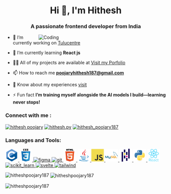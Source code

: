 <h1 align="center">Hi 👋, I'm Hithesh</h1>
<h3 align="center">A passionate frontend developer from India</h3>

<img align="right" alt="Coding" width="400" src="[https://mir-s3-cdn-cf.behance.net/project_modules/max_1200/dece5f124024167.60fb03546918b.gif](https://user-images.githubusercontent.com/74038190/225813708-98b745f2-7d22-48cf-9150-083f1b00d6c9.gif)">

- 🔭 I’m currently working on [Tulucentre](https://github.com/HitheshPoojary187/tulucentre)

- 🌱 I’m currently learning **React js**

- 👨‍💻 All of my projects are available at [Visit my Porfolio](https://hithesh-portfolio.vercel.app/)

- 📫 How to reach me **poojaryhithesh187@gmail.com**

- 📄 Know about my experiences [visit](https://hithesh-portfolio.vercel.app/)

- ⚡ Fun fact **I’m training myself alongside the AI models I build—learning never stops!**

<h3 align="left">Connect with me :</h3>
<p align="left">
<a href="https://linkedin.com/in/hithesh poojary" target="blank"><img align="center" src="https://raw.githubusercontent.com/rahuldkjain/github-profile-readme-generator/master/src/images/icons/Social/linked-in-alt.svg" alt="hithesh poojary" height="30" width="40" /></a>
<a href="https://instagram.com/hithesh.py" target="blank"><img align="center" src="https://raw.githubusercontent.com/rahuldkjain/github-profile-readme-generator/master/src/images/icons/Social/instagram.svg" alt="hithesh.py" height="30" width="40" /></a>
<a href="https://www.leetcode.com/hithesh_poojary187" target="blank"><img align="center" src="https://raw.githubusercontent.com/rahuldkjain/github-profile-readme-generator/master/src/images/icons/Social/leet-code.svg" alt="hithesh_poojary187" height="30" width="40" /></a>
</p>

<h3 align="left">Languages and Tools:</h3>
<p align="left"> <a href="https://www.cprogramming.com/" target="_blank" rel="noreferrer"> <img src="https://raw.githubusercontent.com/devicons/devicon/master/icons/c/c-original.svg" alt="c" width="40" height="40"/> </a> <a href="https://www.w3schools.com/css/" target="_blank" rel="noreferrer"> <img src="https://raw.githubusercontent.com/devicons/devicon/master/icons/css3/css3-original-wordmark.svg" alt="css3" width="40" height="40"/> </a> <a href="https://www.figma.com/" target="_blank" rel="noreferrer"> <img src="https://www.vectorlogo.zone/logos/figma/figma-icon.svg" alt="figma" width="40" height="40"/> </a> <a href="https://git-scm.com/" target="_blank" rel="noreferrer"> <img src="https://www.vectorlogo.zone/logos/git-scm/git-scm-icon.svg" alt="git" width="40" height="40"/> </a> <a href="https://www.w3.org/html/" target="_blank" rel="noreferrer"> <img src="https://raw.githubusercontent.com/devicons/devicon/master/icons/html5/html5-original-wordmark.svg" alt="html5" width="40" height="40"/> </a> <a href="https://www.java.com" target="_blank" rel="noreferrer"> <img src="https://raw.githubusercontent.com/devicons/devicon/master/icons/java/java-original.svg" alt="java" width="40" height="40"/> </a> <a href="https://developer.mozilla.org/en-US/docs/Web/JavaScript" target="_blank" rel="noreferrer"> <img src="https://raw.githubusercontent.com/devicons/devicon/master/icons/javascript/javascript-original.svg" alt="javascript" width="40" height="40"/> </a> <a href="https://www.mysql.com/" target="_blank" rel="noreferrer"> <img src="https://raw.githubusercontent.com/devicons/devicon/master/icons/mysql/mysql-original-wordmark.svg" alt="mysql" width="40" height="40"/> </a> <a href="https://pandas.pydata.org/" target="_blank" rel="noreferrer"> <img src="https://raw.githubusercontent.com/devicons/devicon/2ae2a900d2f041da66e950e4d48052658d850630/icons/pandas/pandas-original.svg" alt="pandas" width="40" height="40"/> </a> <a href="https://www.python.org" target="_blank" rel="noreferrer"> <img src="https://raw.githubusercontent.com/devicons/devicon/master/icons/python/python-original.svg" alt="python" width="40" height="40"/> </a> <a href="https://reactjs.org/" target="_blank" rel="noreferrer"> <img src="https://raw.githubusercontent.com/devicons/devicon/master/icons/react/react-original-wordmark.svg" alt="react" width="40" height="40"/> </a> <a href="https://scikit-learn.org/" target="_blank" rel="noreferrer"> <img src="https://upload.wikimedia.org/wikipedia/commons/0/05/Scikit_learn_logo_small.svg" alt="scikit_learn" width="40" height="40"/> </a> <a href="https://svelte.dev" target="_blank" rel="noreferrer"> <img src="https://upload.wikimedia.org/wikipedia/commons/1/1b/Svelte_Logo.svg" alt="svelte" width="40" height="40"/> </a> <a href="https://tailwindcss.com/" target="_blank" rel="noreferrer"> <img src="https://www.vectorlogo.zone/logos/tailwindcss/tailwindcss-icon.svg" alt="tailwind" width="40" height="40"/> </a> </p>

<p><img align="left" src="https://github-readme-stats.vercel.app/api/top-langs?username=hitheshpoojary187&show_icons=true&locale=en&layout=compact" alt="hitheshpoojary187" /></p>

<p>&nbsp;<img align="center" src="https://github-readme-stats.vercel.app/api?username=hitheshpoojary187&show_icons=true&locale=en" alt="hitheshpoojary187" /></p>

<p><img align="center" src="https://github-readme-streak-stats.herokuapp.com/?user=hitheshpoojary187&" alt="hitheshpoojary187" /></p>



